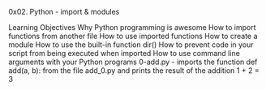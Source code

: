 0x02. Python - import & modules

Learning Objectives
Why Python programming is awesome
How to import functions from another file
How to use imported functions
How to create a module
How to use the built-in function dir()
How to prevent code in your script from being executed when imported
How to use command line arguments with your Python programs
0-add.py - imports the function def add(a, b): from the file add_0.py and prints the result of the addition 1 + 2 = 3
